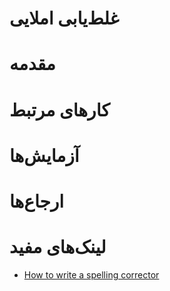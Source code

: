 # غلط‌یابی املایی

# مقدمه

# کارهای مرتبط

# آزمایش‌ها

# ارجاع‌ها

# لینک‌های مفید
+ [How to write a spelling corrector](http://norvig.com/spell-correct.html)
